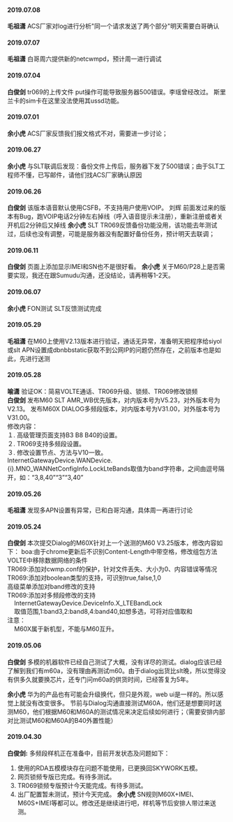 
#### 2019.07.08
**毛祖潇**  ACS厂家对log进行分析"同一个请求发送了两个部分"明天需要白哥确认
#### 2019.07.07
**毛祖潇**  白哥周六提供新的netcwmpd，预计周一进行调试
#### 2019.07.04
**白俊剑**  tr069的上传文件 put操作可能导致服务器500错误。李瑶曾经改过。
斯里兰卡的sim卡在这里没法使用其ussd功能。
#### 2019.07.01
**余小虎**  ACS厂家反馈我们报文格式不对，需要进一步讨论；
#### 2019.06.27
**余小虎**  与SLT联调后发现：备份文件上传后，服务器下发了500错误；由于SLT工程师不懂，已写邮件，请他们找ACS厂家确认原因
#### 2019.06.26
**白俊剑**  该版本语音默认使用CSFB，不支持用户使用VOIP。
刘辉  前面发过来的版本有Bug，跑VOIP电话2分钟左右掉线（呼入语音提示未注册），重新注册或者关开机后2分钟后又掉线
**余小虎**  SLT TR069反馈备份功能没用，该功能去年测试过，后续也没有调整，可能是服务器没有配置好备份任务，预计明天去联调；
#### 2019.06.11
**白俊剑**  页面上添加显示IMEI和SN也不是很好看。
**余小虎**  关于M60/P28上是否需要实现，我还在跟Sumudu沟通，还没结论，请再稍等1-2天。
#### 2019.06.07
**余小虎**  FON测试 SLT反馈测试完成
#### 2019.05.29
**毛祖潇**  在M60上使用V2.13版本进行验证，通话无异常，准备明天把程序给siyol或slt
APN设置成dbnbbstatic获取不到公网IP的问题仍然存在，之前版本也是如此，先进行送测
#### 2019.05.28
**喻潇** 验证OK：简易VOLTE通话、TR069升级、锁频、TR069修改锁频  
**白俊剑**  发布M60 SLT AMR_WB优先版本，对内版本号为V5.23，对外版本号为V2.13。
发布M60X DIALOG多频段版本，对内版本号为V31.00，对外版本号为V31.00。<hide>  
修改内容：  
１. 高级管理页面支持B3 B8 B40的设置。  
２. TR069支持多频段设置。  
３. 修改设置节点、方法与V10一致。  
InternetGatewayDevice.WANDevice.{i}.MNO_WANNetConfigInfo.LockLteBands取值为band字符串，之间由逗号隔开，如：“3,8,40”“3”“3,40”
</hide>
#### 2019.05.26
**毛祖潇** 发现多APN设置有异常，已和白哥沟通，具体周一再进行讨论
#### 2019.05.24
**白俊剑**  本次提交Dialog的M60X针对上一个送测的M60 V3.25版本，修改内容如下：<hide>
boa:由于chrome更新后不识别Content-Length中带空格，修改组包方法  
VOLTE中移除数据网络的条件  
TR069:添加对cwmp.conf的保护，针对文件丢失、大小为0、内容错误等情况  
TR069:添加对boolean类型的支持，可识别true,false,1,0  
高级菜单添加对band修改的支持  
TR069:添加对多频段修改的支持  
     InternetGatewayDevice.DeviceInfo.X_LTEBandLock  
     取值范围,1:band3,2:band8,4:band40,如想多选，可将对应值取和  
注意：  
     M60X属于新机型，不能与M60互升。
</hide>
#### 2019.05.06
**白俊剑**  多模的机器软件已经自己测试了大概，没有详尽的测试。dialog应该已经了解到我们有m60a，没有理由再测试m60。由于dialog出货比slt晚，所以觉得没有供多久就要换芯片，还专门问m60a的供货时间，已经答复为5年。

**余小虎**  华为的产品也有可能会升级换代，但只是外观，web ui是一样的。所以感觉上就没有改变很多。
节前与Dialog沟通直接测试M60A，他们还是想要同时送测M60，他们根据M60和M60A的测试情况来决定后续如何进行；（需要安排内部对比测试M60和M60A的B40外置性能）

#### 2019.04.30
**白俊剑:**      多频段样机正在准备中，目前开发状态及问题如下：
   1. 使用的RDA五模模块存在问题不能使用，已更换回SKYWORK五模。
   2. 网页锁频专版已完成。有待多测试。
   3. TR069锁频专版预计今天能完成。有待多测试。
   4. 出厂配置暂未测试，预计今天完成。
**余小虎** SN规则M60X+IMEI、M60S+IMEI等都可以。修改还是继续进行吧，样机等节后安排人带过来送测。
